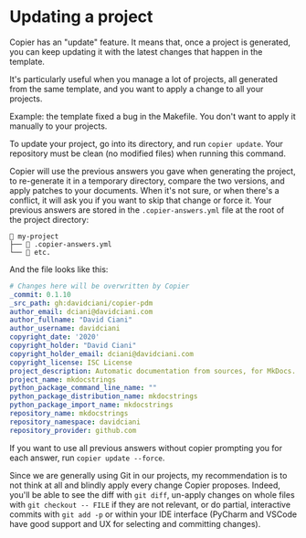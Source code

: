 # Updating a project

Copier has an "update" feature.
It means that, once a project is generated,
you can keep updating it with the latest changes
that happen in the template.

It's particularly useful when you manage a lot of projects,
all generated from the same template, and you want to
apply a change to all your projects.

Example: the template fixed a bug in the Makefile.
You don't want to apply it manually to your projects.

To update your project, go into its directory,
and run `copier update`. Your repository must be clean
(no modified files) when running this command.

Copier will use the previous answers you gave when
generating the project, to re-generate it in a temporary
directory, compare the two versions, and apply patches
to your documents. When it's not sure, or when there's
a conflict, it will ask you if you want to skip that
change or force it. Your previous answers are stored
in the `.copier-answers.yml` file at the root
of the project directory:

```
📁 my-project
├── 📄 .copier-answers.yml
└── 📄 etc.
```

And the file looks like this:

```yaml
# Changes here will be overwritten by Copier
_commit: 0.1.10
_src_path: gh:davidciani/copier-pdm
author_email: dciani@davidciani.com
author_fullname: "David Ciani"
author_username: davidciani
copyright_date: '2020'
copyright_holder: "David Ciani"
copyright_holder_email: dciani@davidciani.com
copyright_license: ISC License
project_description: Automatic documentation from sources, for MkDocs.
project_name: mkdocstrings
python_package_command_line_name: ""
python_package_distribution_name: mkdocstrings
python_package_import_name: mkdocstrings
repository_name: mkdocstrings
repository_namespace: davidciani
repository_provider: github.com
```

If you want to use all previous answers
without copier prompting you for each answer,
run `copier update --force`.

Since we are generally using Git in our projects,
my recommendation is to not think at all
and blindly apply every change Copier proposes.
Indeed, you'll be able to see the diff with `git diff`,
un-apply changes on whole files with `git checkout -- FILE`
if they are not relevant,
or do partial, interactive commits with `git add -p`
or within your IDE interface
(PyCharm and VSCode have good support and UX
for selecting and committing changes).
